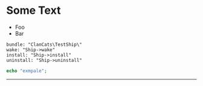 Some Text
=========

* Foo
* Bar

```hip
bundle: "ClanCats\TestShip\"
wake: "Ship->wake"
install: "Ship->install"
uninstall: "Ship->uninstall"
```

```php
echo "exmpale";
```

---
